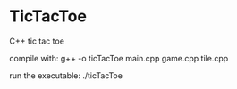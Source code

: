 # TicTacToe
C++ tic tac toe

compile with:
g++ -o ticTacToe main.cpp game.cpp tile.cpp

run the executable:
./ticTacToe
